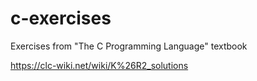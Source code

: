 # c-exercises
Exercises from "The C Programming Language" textbook

https://clc-wiki.net/wiki/K%26R2_solutions
